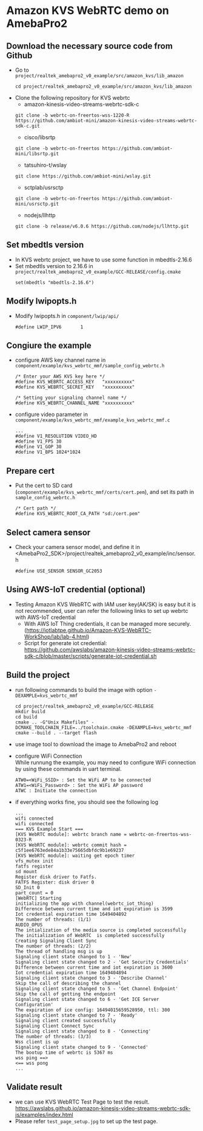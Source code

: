 # Amazon KVS WebRTC demo on AmebaPro2 #

## Download the necessary source code from Github
- Go to `project/realtek_amebapro2_v0_example/src/amazon_kvs/lib_amazon`
    ```
    cd project/realtek_amebapro2_v0_example/src/amazon_kvs/lib_amazon
    ```
- Clone the following repository for KVS webrtc
	- amazon-kinesis-video-streams-webrtc-sdk-c
    ```
    git clone -b webrtc-on-freertos-wss-1220-R https://github.com/ambiot-mini/amazon-kinesis-video-streams-webrtc-sdk-c.git
    ```
    - cisco/libsrtp
    ```
    git clone -b webrtc-on-freertos https://github.com/ambiot-mini/libsrtp.git
    ```
    - tatsuhiro-t/wslay
    ```
    git clone https://github.com/ambiot-mini/wslay.git
    ```
    - sctplab/usrsctp
    ```
    git clone -b webrtc-on-freertos https://github.com/ambiot-mini/usrsctp.git
    ```
    - nodejs/llhttp
    ```
    git clone -b release/v6.0.6 https://github.com/nodejs/llhttp.git
    ```

## Set mbedtls version
- In KVS webrtc project, we have to use some function in mbedtls-2.16.6  
- Set mbedtls version to 2.16.6 in `project/realtek_amebapro2_v0_example/GCC-RELEASE/config.cmake`
    ```
    set(mbedtls "mbedtls-2.16.6")
    ```

## Modify lwipopts.h
- Modify lwipopts.h in `component/lwip/api/`
    ```
    #define LWIP_IPV6       1
    ```

## Congiure the example
- configure AWS key channel name in `component/example/kvs_webrtc_mmf/sample_config_webrtc.h`
    ```
    /* Enter your AWS KVS key here */
    #define KVS_WEBRTC_ACCESS_KEY   "xxxxxxxxxx"
    #define KVS_WEBRTC_SECRET_KEY   "xxxxxxxxxx"

    /* Setting your signaling channel name */
    #define KVS_WEBRTC_CHANNEL_NAME "xxxxxxxxxx"
    ```
- configure video parameter in `component/example/kvs_webrtc_mmf/example_kvs_webrtc_mmf.c`
    ```
    ...
    #define V1_RESOLUTION VIDEO_HD
    #define V1_FPS 30
    #define V1_GOP 30
    #define V1_BPS 1024*1024
    ```

## Prepare cert
- Put the cert to SD card (`component/example/kvs_webrtc_mmf/certs/cert.pem`), and set its path in `sample_config_webrtc.h`
    ```
    /* Cert path */
    #define KVS_WEBRTC_ROOT_CA_PATH "sd:/cert.pem"
    ```

## Select camera sensor

- Check your camera sensor model, and define it in <AmebaPro2_SDK>/project/realtek_amebapro2_v0_example/inc/sensor.h
    ```
    #define USE_SENSOR SENSOR_GC2053
    ```
    
## Using AWS-IoT credential (optional)

- Testing Amazon KVS WebRTC with IAM user key(AK/SK) is easy but it is not recommended, user can refer the following links to set up webrtc with AWS-IoT credential
  - With AWS IoT Thing credentials, it can be managed more securely.(https://iotlabtpe.github.io/Amazon-KVS-WebRTC-WorkShop/lab/lab-4.html)
  - Script for generate iot credential: https://github.com/awslabs/amazon-kinesis-video-streams-webrtc-sdk-c/blob/master/scripts/generate-iot-credential.sh

## Build the project
- run following commands to build the image with option `-DEXAMPLE=kvs_webrtc_mmf`
    ```
    cd project/realtek_amebapro2_v0_example/GCC-RELEASE
    mkdir build
    cd build
    cmake .. -G"Unix Makefiles" -DCMAKE_TOOLCHAIN_FILE=../toolchain.cmake -DEXAMPLE=kvs_webrtc_mmf
    cmake --build . --target flash
    ```

- use image tool to download the image to AmebaPro2 and reboot

- configure WiFi Connection  
    While runnung the example, you may need to configure WiFi connection by using these commands in uart terminal.  
    ```
    ATW0=<WiFi_SSID> : Set the WiFi AP to be connected
    ATW1=<WiFi_Password> : Set the WiFi AP password
    ATWC : Initiate the connection
    ```

- if everything works fine, you should see the following log
    ```
    ...
    wifi connected
    wifi connected
    === KVS Example Start ===
    [KVS WebRTC module]: webrtc branch name = webrtc-on-freertos-wss-0323-R
    [KVS WebRTC module]: webrtc commit hash = c5f1ee6763ede84a1b33e75665dbfdc9b1e69237
    [KVS WebRTC module]: waiting get epoch timer
    vfs_mutex init
    fatfs register
    sd mount
    Register disk driver to Fatfs.
    FATFS Register: disk driver 0
    SD_Init 0
    part_count = 0
    [WebRTC] Starting
    initializing the app with channel(webrtc_iot_thing)
    Difference between current time and iot expiration is 3599
    Iot credential expiration time 1649404892
    The number of threads: (1/1)
    AUDIO_OPUS
    The intialization of the media source is completed successfully
    The initialization of WebRTC  is completed successfully
    Creating Signaling Client Sync
    The number of threads: (2/2)
    The thread of handling msg is up
    Signaling client state changed to 1 - 'New'
    Signaling client state changed to 2 - 'Get Security Credentials'
    Difference between current time and iot expiration is 3600
    Iot credential expiration time 1649404894
    Signaling client state changed to 3 - 'Describe Channel'
    Skip the call of describing the channel
    Signaling client state changed to 5 - 'Get Channel Endpoint'
    Skip the call of getting the endpoint
    Signaling client state changed to 6 - 'Get ICE Server Configuration'
    The expiration of ice config: 16494015659528950, ttl: 300
    Signaling client state changed to 7 - 'Ready'
    Signaling client created successfully
    Signaling Client Connect Sync
    Signaling client state changed to 8 - 'Connecting'
    The number of threads: (3/3)
    Wss client is up
    Signaling client state changed to 9 - 'Connected'
    The bootup time of webrtc is 5367 ms
    wss ping ==>
    <== wss pong
    ...
    ```

## Validate result
- we can use KVS WebRTC Test Page to test the result.  
  https://awslabs.github.io/amazon-kinesis-video-streams-webrtc-sdk-js/examples/index.html
- Please refer `test_page_setup.jpg` to set up the test page.

